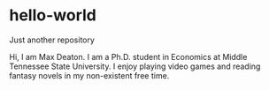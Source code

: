 # hello-world
Just another repository

Hi, I am Max Deaton. I am a Ph.D. student in Economics at Middle Tennessee State University. 
I enjoy playing video games and reading fantasy novels in my non-existent free time.
